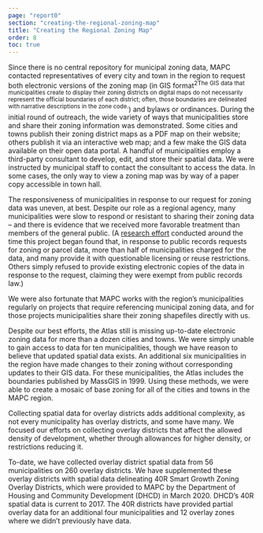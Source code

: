 ```yaml
---
page: "report0"
section: "creating-the-regional-zoning-map"
title: "Creating the Regional Zoning Map"
order: 8
toc: true
---
```

Since there is no central repository for municipal zoning data, MAPC contacted representatives of every city and town in the region to request both electronic versions of the zoning map (in <span class="footnote">GIS format<sup class="superscript">2<span class="tooltip">The GIS data that municipalities create to display their zoning districts on digital maps do not necessarily represent the official boundaries of each district; often, those boundaries are delineated with narrative descriptions in the zone code.</span></sup></span>) and bylaws or ordinances. During the initial round of outreach, the wide variety of ways that municipalities store and share their zoning information was demonstrated. Some cities and towns publish their zoning district maps as a PDF map on their website; others publish it via an interactive web map; and a few make the GIS data available on their open data portal. A handful of municipalities employ a third-party consultant to develop, edit, and store their spatial data. We were instructed by municipal staff to contact the consultant to access the data. In some cases, the only way to view a zoning map was by way of a paper copy accessible in town hall.

The responsiveness of municipalities in response to our request for zoning data was uneven, at best. Despite our role as a regional agency, many municipalities were slow to respond or resistant to sharing their zoning data – and there is evidence that we received more favorable treatment than members of the general public. (A <a href="http://www-personal.umich.edu/~rgoodspe/papers/Goodspeed23_2_0.pdf" class="report-section__link">research effort</a> conducted around the time this project began found that, in response to public records requests for zoning or parcel data, more than half of municipalities charged for the data, and many provide it with questionable licensing or reuse restrictions. Others simply refused to provide existing electronic copies of the data in response to the request, claiming they were exempt from public records law.)

We were also fortunate that MAPC works with the region’s municipalities regularly on projects that require referencing municipal zoning data, and for those projects municipalities share their zoning shapefiles directly with us.

Despite our best efforts, the Atlas still is missing up-to-date electronic zoning data for more than a dozen cities and towns. We were simply unable to gain access to data for ten municipalities, though we have reason to believe that updated spatial data exists. An additional six municipalities in the region have made changes to their zoning without corresponding updates to their GIS data. For these municipalities, the Atlas includes the boundaries published by MassGIS in 1999. Using these methods, we were able to create a mosaic of base zoning for all of the cities and towns in the MAPC region.

Collecting spatial data for overlay districts adds additional complexity, as not every municipality has overlay districts, and some have many. We focused our efforts on collecting overlay districts that affect the allowed density of development, whether through allowances for higher density, or restrictions reducing it.

To-date, we have collected overlay district spatial data from 56 municipalities on 260 overlay districts. We have supplemented these overlay districts with spatial data delineating 40R Smart Growth Zoning Overlay Districts, which were provided to MAPC by the Department of Housing and Community Development (DHCD) in March 2020. DHCD’s 40R spatial data is current to 2017. The 40R districts have provided partial overlay data for an additional four municipalities and 12 overlay zones where we didn’t previously have data.